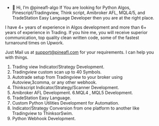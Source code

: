 - 👋 Hi, I’m @pineafl-algo
If You are looking for Python Algos, Pinescript/Tradingview, Think script, Amibroker AFL, MQL4/5, and TradeStation Easy Language Developer then you are at the right place.

I have 4+ years of experience in Algos development and more than 6+ years of experience in Trading. If you hire me, you will receive superior communication, top quality clean written code, some of the fastest turnaround times on Upwork.

Just Mail us  at support@pineafl.com for your requirements.
I can help you with things.
1. Trading view Indicator/Strategy Development.
2. Tradingview custom scan up to 40 Symbols.
3. Autotrade setup from Tradingview to your broker using Autoview,3comma, or any other webhook.
4. Thinkscript Indicator/Strategy/Scanner Development.
5. Amibroker AFL Development.
6.MQL4 , MQL5 Development.
7. TradeStation Easy Language.
8. Custom Python Utilities Development for Automation.
9. Indicator/Strategy Conversion from one platform to another like Tradingview to  ThinksorSwim.
10. Python Webhook Development.

